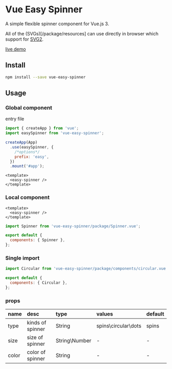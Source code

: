 # Vue Easy Spinner

A simple flexible spinner component for Vue.js 3.

All of the (SVGs)[/package/resources] can use directly in browser which support for [SVG2](https://www.w3.org/TR/SVG2/).

[live demo](https://uxfan.com/vue-easy-spinner/)

## Install

```bash
npm install --save vue-easy-spinner
```

## Usage

### Global component

entry file

```js
import { createApp } from 'vue';
import easySpinner from 'vue-easy-spinner';

createApp(App)
  .use(easySpinner, {
    /*options*/
    prefix: 'easy',
  })
  .mount('#app');
```

```vue
<template>
  <easy-spinner />
</template>
```

### Local component

```vue
<template>
  <easy-spinner />
</template>
```

```js
import Spinner from 'vue-easy-spinner/package/Spinner.vue';

export default {
  components: { Spinner },
};
```

### Single import

```js
import Circular from 'vue-easy-spinner/package/components/circular.vue';

export default {
  components: { Circular },
};
```

### props

| name  | desc             | type          | values              | default |
| :---- | :--------------- | :------------ | :------------------ | :------ |
| type  | kinds of spinner | String        | spins\circular\dots | spins   |
| size  | size of spinner  | String\Number | -                   | -       |
| color | color of spinner | String        | -                   | -       |
